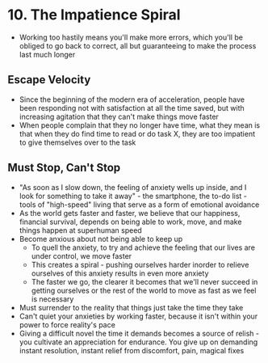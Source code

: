 # 10. The Impatience Spiral

* Working too hastily means you'll make more errors, which you'll be obliged to go back to correct, all but guaranteeing to make the process last much longer

## Escape Velocity

* Since the beginning of the modern era of acceleration, people have been responding not with satisfaction at all the time saved, but with increasing agitation that they can't make things move faster
* When people complain that they no longer have time, what they mean is that when they do find time to read or do task X, they are too impatient to give themselves over to the task

## Must Stop, Can't Stop

* "As soon as I slow down, the feeling of anxiety wells up inside, and I look for something to take it away" - the smartphone, the to-do list - tools of "high-speed" living that serve as a form of emotional avoidance
* As the world gets faster and faster, we believe that our happiness, financial survival, depends on being able to work, move, and make things happen at superhuman speed
* Become anxious about not being able to keep up
  * To quell the anxiety, to try and achieve the feeling that our lives are under control, we move faster
  * This creates a spiral - pushing ourselves harder inorder to relieve ourselves of this anxiety results in even more anxiety
  * The faster we go, the clearer it becomes that we'll never succeed in getting ourselves or the rest of the world to move as fast as we feel is necessary
* Must surrender to the reality that things just take the time they take
* Can't quiet your anxieties by working faster, because it isn't within your power to force reality's pace
* Giving a difficult novel the time it demands becomes a source of relish - you cultivate an appreciation for endurance. You give up on demanding instant resolution, instant relief from discomfort, pain,  magical fixes
